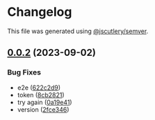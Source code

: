 # Changelog

This file was generated using [@jscutlery/semver](https://github.com/jscutlery/semver).

## [0.0.2](https://github.com/rovacc/rovacc-nodejs-packages/compare/training-events-types-0.0.1...training-events-types-0.0.2) (2023-09-02)


### Bug Fixes

* e2e ([622c2d9](https://github.com/rovacc/rovacc-nodejs-packages/commit/622c2d958d428a83319d5a4cd223963d00f9c9c8))
* token ([8cb2821](https://github.com/rovacc/rovacc-nodejs-packages/commit/8cb28216bc6be50c5afd7a272209788065df2a79))
* try again ([0a19e41](https://github.com/rovacc/rovacc-nodejs-packages/commit/0a19e41b820ad20a42db59c982933c4f756b8e6a))
* version ([2fce346](https://github.com/rovacc/rovacc-nodejs-packages/commit/2fce34628366e5e8f6c720d5f2105d8ccdd6e458))
